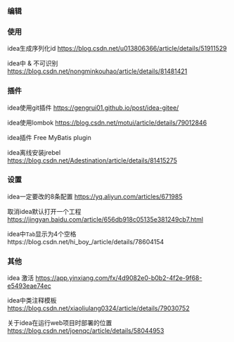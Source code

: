 ### 编辑





### 使用

idea生成序列化id https://blog.csdn.net/u013806366/article/details/51911529

idea中 & 不可识别 https://blog.csdn.net/nongminkouhao/article/details/81481421





###  插件

idea使用git插件 https://gengrui01.github.io/post/idea-gitee/

idea使用lombok https://blog.csdn.net/motui/article/details/79012846

idea插件 Free MyBatis plugin

idea离线安装jrebel https://blog.csdn.net/Adestination/article/details/81415275



### 设置

idea一定要改的8条配置 https://yq.aliyun.com/articles/671985

取消idea默认打开一个工程 https://jingyan.baidu.com/article/656db918c05135e381249cb7.html

idea中`Tab`显示为4个空格https://blog.csdn.net/hi_boy_/article/details/78604154



### 其他

idea 激活 https://app.yinxiang.com/fx/4d9082e0-b0b2-4f2e-9f68-e5493eae74ec

idea中类注释模板 https://blog.csdn.net/xiaoliulang0324/article/details/79030752

关于idea在运行web项目时部署的位置 https://blog.csdn.net/joenqc/article/details/58044953

